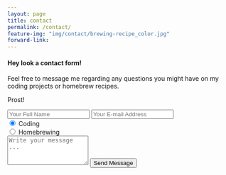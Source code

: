 ```yaml
---
layout: page
title: contact
permalink: /contact/
feature-img: "img/contact/brewing-recipe_color.jpg"
forward-link:
---
```


#### Hey look a contact form!

<p>Feel free to message me regarding any questions you might have on my coding projects or homebrew recipes.

Prost!
</p>

<section class="contact-form">
    <form action="https://getsimpleform.com/messages?form_api_token=44e5582f0d72051546cd4467b7cb739b" method="post">
      <!-- the redirect_to is optional, the form will redirect to the referrer on submission -->
      <input type='hidden' name='redirect_to' value='http:cerrillomedia.github.io/thank-you' />
      <input type='text' name='name' placeholder='Your Full Name' />
      <input type='email' name='email' placeholder='Your E-mail Address' />
      <section class="radio-buttons" ><input type="radio" name="response type" value="coding" checked/> Coding</section>
      <section class="radio-buttons"><input type="radio" name="response type" value="brewing"> Homebrewing</section>
      <textarea rows="4" name='message' placeholder='Write your message ...'></textarea>
      <input type='submit' value='Send Message' />
    </form>
</section>